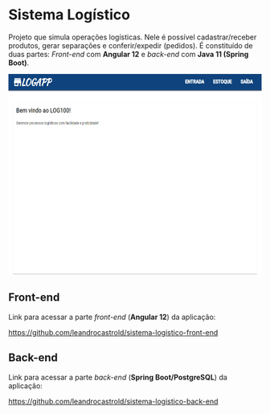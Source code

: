 # Sistema Logístico

 Projeto que simula operações logísticas. Nele é possível cadastrar/receber produtos, gerar separações e conferir/expedir (pedidos). É constituído de duas partes: *Front-end* com **Angular 12** e *back-end* com **Java 11 (Spring Boot)**.
 
 <img  alt="demo image" src="demo.gif" width=600 height=400>
 
 ## Front-end 

Link para acessar a parte *front-end* (**Angular 12**) da aplicação:

https://github.com/leandrocastrold/sistema-logistico-front-end

 ## Back-end
 
 Link para acessar a parte *back-end* (**Spring Boot/PostgreSQL**) da aplicação:
 
https://github.com/leandrocastrold/sistema-logistico-back-end
 
 
